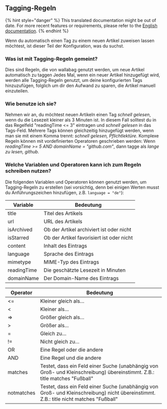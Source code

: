 Tagging-Regeln
--------------

{% hint style="danger" %}
This translated documentation might be out of date. For more recent features or requirements, please refer to the [English documentation](https://doc.wallabag.org/en/).
{% endhint %}

Wenn du automatisch einen Tag zu einem neuen Artikel zuweisen lassen
möchtest, ist dieser Teil der Konfiguration, was du suchst.

### Was ist mit Tagging-Regeln gemeint?

Dies sind Regeln, die von wallabag genutzt werden, um neue Artikel
automatisch zu taggen Jedes Mal, wenn ein neuer Artikel hinzugefügt
wird, werden alle Tagging-Regeln genutzt, um deine konfigurierten Tags
hinzuzufügen, folglich um dir den Aufwand zu sparen, die Artikel manuell
einzuteilen.

### Wie benutze ich sie?

Nehmen wir an, du möchtest neuen Artikeln einen Tag *schnell gelesen*,
wenn du die Lesezeit kleiner als 3 Minuten ist. In diesem Fall solltest
du in das Regelfeld "readingTime &lt;= 3" eintragen und *schnell
gelesen* in das Tags-Feld. Mehrere Tags können gleichzeitig hinzugefügt
werden, wenn man sie mit einem Komma trennt: *schnell gelesen,
Pflichtlektüre*. Komplexe Regeln können mit vordefinierten Operatoren
geschrieben werden: Wenn *readingTime &gt;= 5 AND domainName =
"github.com"*, dann tagge als *lange zu lesen, github*.

### Welche Variablen und Operatoren kann ich zum Regeln schreiben nutzen?

Die folgenden Variablen und Operatoren können genutzt werden, um
Tagging-Regeln zu erstellen (sei vorsichtig, denn bei einigen Werten
musst du Anführungszeichen hinzufügen, z.B. `language = "de"`):


  Variable      | Bedeutung                                          
  ------------- | -------------------
  title         | Titel des Artikels
  url           | URL des Artikels
  isArchived    | Ob der Artikel archiviert ist oder nicht
  isStarred     | Ob der Artikel favorisiert ist oder nicht
  content       | Inhalt des Eintrags
  language      | Sprache des Eintrags
  mimetype      | MIME-Typ des Eintrags
  readingTime   | Die geschätzte Lesezeit in Minuten
  domainName    | Der Domain-Name des Eintrags


  Operator     | Bedeutung
  -------------| -------------
  &lt;=        | Kleiner gleich als…
  &lt;         | Kleiner als…
  =&gt;        | Größer gleich als…
  &gt;         | Größer als…
  =            | Gleich zu…
  !=           | Nicht gleich zu…
  OR           | Eine Regel oder die andere
  AND          | Eine Regel und die andere
  matches      | Testet, dass ein Feld einer Suche (unabhängig von Groß- und Kleinschreibung) übereinstimmt. Z.B.: title matches "Fußball"
  notmatches   | Testet, dass ein Feld einer Suche (unabhängig von Groß- und Kleinschreibung) nicht übereinstimmt. Z.B.: title nicht matches "Fußball"
